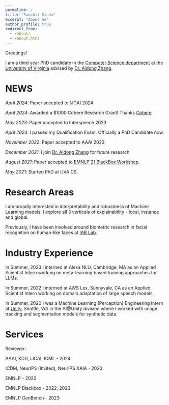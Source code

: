 ```yaml
---
permalink: /
title: "Sanchit Sinha"
excerpt: "About me"
author_profile: true
redirect_from: 
  - /about/
  - /about.html
---
```

Greetings!

I am a third year PhD candidate in the [Computer Science department](https://engineering.virginia.edu/departments/computer-science) at the [University of Virginia](https://engineering.virginia.edu/) advised by [Dr. Aidong Zhang](https://www.cs.virginia.edu/~az9eg/website/lab.html).


NEWS
======

*April 2024*: Paper accepted to IJCAI 2024

*April 2024*: Awarded a $1000 Cohere Research Grant! Thanks [Cohere](https://cohere.com/)

*May 2023*: Paper accepted to Interspeech 2023

*April 2023*: I passed my Qualification Exam. Officially a PhD Candidate now.

*November 2022*: Paper accepted to AAAI 2023.

*December 2021*: I join [Dr. Aidong Zhang](https://engineering.virginia.edu/faculty/aidong-zhang) for future research 

*August 2021*: Paper accepted to [EMNLP'21 BlackBox Workshop](https://blackboxnlp.github.io/).

*May 2021*: Started PhD at UVA CS.


Research Areas
======
I am broadly interested in interpretability and robustness of Machine Learning models. I explore all 3 verticals of explainability - local, instance and global. 

Previously, I have been involved around biometric research in facial recognition on human-like faces at [IAB Lab](http://iab-rubric.org/).


Industry Experience
======
In Summer, 2023 I interned at Alexa NLU, Cambridge, MA as an Applied Scientist Intern working on meta-learning based training approaches for LLMs.

In Summer, 2022 I interned at AWS Lex, Sunnyvale, CA as an Applied Scientist Intern working on domain adaptation of large speech models. 

In Summer, 2020 I was a Machine Learning (Perception) Engineering intern at [Unity](https://unity.com/), Seattle, WA in the AI@Unity division where I worked with image tracking and segmentation models for synthetic data.


Services
======
Reviewer: 

AAAI, KDD, IJCAI, ICML - 2024

ICDM, NeurIPS (Invited), NeurIPS XAIA  - 2023  

EMNLP - 2022

EMNLP Blackbox - 2022, 2023

EMNLP GenBench - 2023
